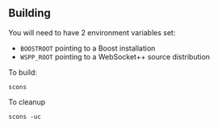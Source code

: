 ## Building

You will need to have 2 environment variables set:

  * `BOOSTROOT` pointing to a Boost installation
  * `WSPP_ROOT` pointing to a WebSocket++ source distribution

To build:

	scons

To cleanup

	scons -uc
